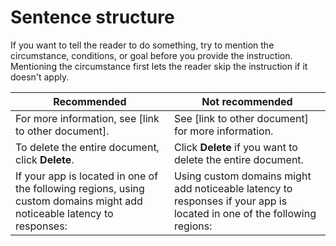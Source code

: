 # Sentence structure  

If you want to tell the reader to do something, try to mention the circumstance, conditions, or
goal before you provide the instruction. Mentioning the circumstance first lets the reader skip
the instruction if it doesn't apply.

| Recommended | Not recommended |
| --- | --- |
| For more information, see [link to other document]. | See [link to other document] for more information. |
| To delete the entire document, click **Delete**. | Click **Delete** if you want to delete the entire document. |
| If your app is located in one of the following regions, using custom domains might add noticeable latency to responses: | Using custom domains might add noticeable latency to responses if your app is located in one of the following regions: |

